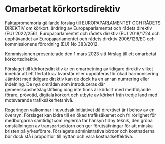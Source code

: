 # Omarbetat körkortsdirektiv

Faktapromemoria gällande förslag till EUROPAPARLAMENTET OCH RÅDETS DIREKTIV om körkort. ändring av Europaparlamentet och rådets direktiv (EU) 2022/2561, Europaparlamentet och rådets direktiv (EU) 2018/1724 och upphävandet av Europaparlamentet och rådets direktiv 2006/126/EC och kommissionens förordning (EU) No 383/2012\.

Kommissionen presenterade den 1 mars 2023 sitt förslag till ett omarbetat körkortsdirektiv.

Förslaget till körkortsdirektiv är en omarbetning av tidigare direktiv vilket innebär att ett flertal krav kvarstår eller uppdateras för ökad harmonisering. Jämfört med tidigare direktiv kan de dock ha en annan numrering eller indelning. De nya områden som introduceras där gemenskapshetslagstiftning idag inte finns är körkort med medföljande förare, prövotid, digitala körkort och utbyte av körkort från tredje land med motsvarande trafiksäkerhetsnivå.

Regeringen välkomnar i huvudsak initiativet då direktivet är i behov av en översyn. Förslaget kan bidra till en ökad trafiksäkerhet och fri rörlighet för medborgarna samtidigt som reglerna tar hänsyn till ny teknik, den gröna omställningen av transportsektorn och ger förutsättningar för att minska bristen på yrkesförare. Förslagets administrativa bördor och kostnaderna bör dock stå i proportion till nyttan och vara kostnadseffektiva.

